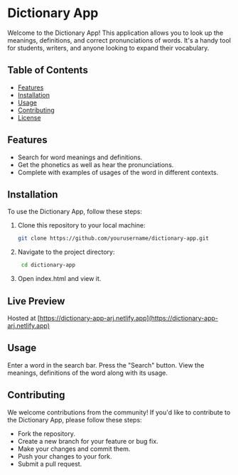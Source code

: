 # Dictionary App

Welcome to the Dictionary App! This application allows you to look up the meanings, definitions, and correct pronunciations of words. It's a handy tool for students, writers, and anyone looking to expand their vocabulary.

## Table of Contents

- [Features](#features)
- [Installation](#installation)
- [Usage](#usage)
- [Contributing](#contributing)
- [License](#license)

## Features

- Search for word meanings and definitions.
- Get the phonetics as well as hear the pronunciations.
- Complete with examples of usages of the word in different contexts. 

## Installation

To use the Dictionary App, follow these steps:

1. Clone this repository to your local machine:

   ```bash
   git clone https://github.com/yourusername/dictionary-app.git

2. Navigate to the project directory:
   
   ```bash
    cd dictionary-app   

3. Open index.html and view it.

## Live Preview

Hosted at [https://dictionary-app-arj.netlify.app](https://dictionary-app-arj.netlify.app)

## Usage
Enter a word in the search bar.
Press the "Search" button.
View the meanings, definitions of the word along with its usage.

## Contributing
We welcome contributions from the community! If you'd like to contribute to the Dictionary App, please follow these steps:

- Fork the repository.
- Create a new branch for your feature or bug fix.
- Make your changes and commit them.
- Push your changes to your fork.
- Submit a pull request.




